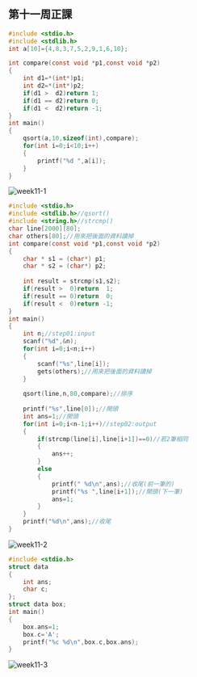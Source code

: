 ## 第十一周正課

```c
#include <stdio.h>
#include <stdlib.h>
int a[10]={4,8,3,7,5,2,9,1,6,10};

int compare(const void *p1,const void *p2)
{
    int d1=*(int*)p1;
    int d2=*(int*)p2;
    if(d1 >  d2)return 1;
    if(d1 == d2)return 0;
    if(d1 <  d2)return -1;
}
int main()
{
    qsort(a,10,sizeof(int),compare);
    for(int i=0;i<10;i++)
    {
        printf("%d ",a[i]);
    }
}

```
![week11-1](https://user-images.githubusercontent.com/71545492/117387417-78c3ae80-af1b-11eb-9caa-ffffc6a6d881.png)


```c
#include <stdio.h>
#include <stdlib.h>//qsort()
#include <string.h>//strcmp()
char line[2000][80];
char others[80];//用來把後面的資料讀掉
int compare(const void *p1,const void *p2)
{
	char * s1 = (char*) p1;
	char * s2 = (char*) p2;
	
	int result = strcmp(s1,s2);
	if(result >  0)return  1;
	if(result == 0)return  0;
	if(result <  0)return -1;
}
int main()
{
	int n;//step01:input
	scanf("%d",&n);
	for(int i=0;i<n;i++)
	{
		scanf("%s",line[i]);
		gets(others);//用來把後面的資料讀掉
	}
	
	qsort(line,n,80,compare);//排序
	
	printf("%s",line[0]);//開頭
	int ans=1;//開頭
	for(int i=0;i<n-1;i++)//step02:output
	{
		if(strcmp(line[i],line[i+1])==0)//若2筆相同
		{
			ans++;
		}
		else
		{
			printf(" %d\n",ans);//收尾(前一筆的)
			printf("%s ",line[i+1]);//開頭(下一筆)
			ans=1;
		}
	}
	printf("%d\n",ans);//收尾
}
```
![week11-2](https://user-images.githubusercontent.com/71545492/117387795-1ae39680-af1c-11eb-8238-545f5abc790d.png)

```c
#include <stdio.h>
struct data
{
    int ans;
    char c;
};
struct data box;
int main()
{
    box.ans=1;
    box.c='A';
    printf("%c %d\n",box.c,box.ans);
}
```
![week11-3](https://user-images.githubusercontent.com/71545492/117390817-6a789100-af21-11eb-90a1-02b0f998975b.png)
